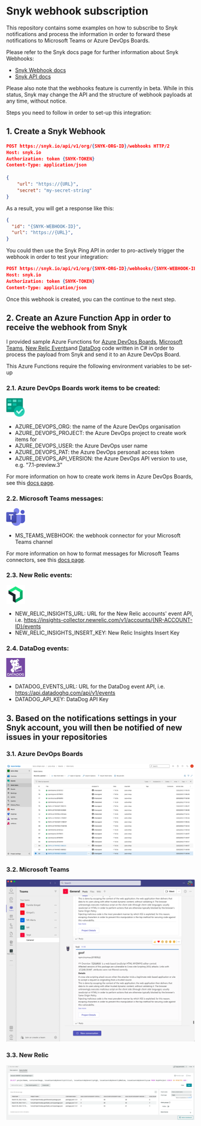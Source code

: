 # Snyk webhook subscription

This repository contains some examples on how to subscribe to Snyk notifications and process the information in order to forward these notifications to Microsoft Teams or Azure DevOps Boards.

Please refer to the Snyk docs page for further information about Snyk Webhooks:
- [Snyk Webhook docs](https://docs.snyk.io/features/integrations/snyk-webhooks)
- [Snyk API docs](https://snyk.docs.apiary.io/#reference/webhooks)

Please also note that the webhooks feature is currently in beta. While in this status, Snyk may change the API and the structure of webhook payloads at any time, without notice.

Steps you need to follow in order to set-up this integration:

## 1. Create a Snyk Webhook

```json
POST https://snyk.io/api/v1/org/{SNYK-ORG-ID}/webhooks HTTP/2
Host: snyk.io
Authorization: token {SNYK-TOKEN}
Content-Type: application/json

{
    "url": "https://{URL}",
    "secret": "my-secret-string"
}
```

As a result, you will get a response like this:

```json
{
  "id": "{SNYK-WEBHOOK-ID}",
  "url": "https://{URL}",
}
```

You could then use the Snyk Ping API in order to pro-actively trigger the webhook in order to test your integration:

```json
POST https://snyk.io/api/v1/org/{SNYK-ORG-ID}/webhooks/{SNYK-WEBHOOK-ID}/ping HTTP/2
Host: snyk.io
Authorization: token {SNYK-TOKEN}
Content-Type: application/json
```

Once this webhook is created, you can the continue to the next step.

## 2. Create an Azure Function App in order to receive the webhook from Snyk

I provided sample Azure Functions for [Azure DevOps Boards](azure-function-azure-boards.cs), [Microsoft Teams](azure-function-microsoft-teams.cs), [New Relic Events](azure-function-new-relic.cs)and [DataDog](azure-function-datadog.cs) code written in C# in order to process the payload from Snyk and send it to an Azure DevOps Board.

This Azure Functions require the following environment variables to be set-up

### 2.1. Azure DevOps Boards work items to be created:
<img src="azure-devops-boards.jpeg" width="50">

- AZURE_DEVOPS_ORG: the name of the Azure DevOps organisation
- AZURE_DEVOPS_PROJECT: the Azure DevOps project to create work items for
- AZURE_DEVOPS_USER: the Azure DevOps user name
- AZURE_DEVOPS_PAT: the Azure DevOps personall access token
- AZURE_DEVOPS_API_VERSION: the Azure DevOps API version to use, e.g. "7.1-preview.3"

For more information on how to create work items in Azure DevOps Boards, see this [docs page](https://docs.microsoft.com/en-us/rest/api/azure/devops/wit/work-items/create?view=azure-devops-rest-7.1).

### 2.2. Microsoft Teams messages:
<img src="microsoft-teams-logo.png" width="50">

- MS_TEAMS_WEBHOOK: the webhook connector for your Microsoft Teams channel

For more information on how to format messages for Microsoft Teams connectors, see this [docs page](https://docs.microsoft.com/en-us/microsoftteams/platform/webhooks-and-connectors/how-to/connectors-using?tabs=cURL).

### 2.3. New Relic events:
<img src="newrelic.png" width="50">

- NEW_RELIC_INSIGHTS_URL: URL for the New Relic accounts' event API, i.e. https://insights-collector.newrelic.com/v1/accounts/{NR-ACCOUNT-ID}/events
- NEW_RELIC_INSIGHTS_INSERT_KEY: New Relic Insights Insert Key

### 2.4. DataDog events:
<img src="datadog.png" width="50">

- DATADOG_EVENTS_URL: URL for the DataDog event API, i.e. https://api.datadoghq.com/api/v1/events
- DATADOG_API_KEY: DataDog API Key

## 3. Based on the notifications settings in your Snyk account, you will then be notified of new issues in your repositories

### 3.1. Azure DevOps Boards
![](/azure-devops.boards.png)

### 3.2. Microsoft Teams
![](/microsoft-teams.png)

### 3.3. New Relic
![](/new-relic.png)